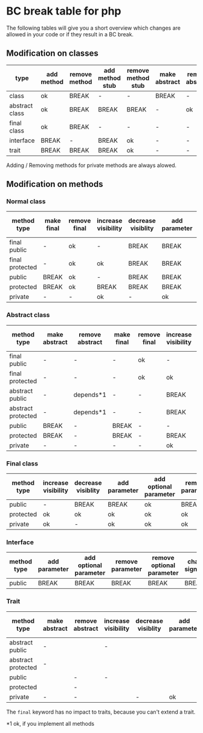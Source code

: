 # BC break table for php
 
The following tables will give you a short overview which changes are allowed in your code or if they result in a BC break.
 
## Modification on classes
 
| type           | add method | remove method  | add method stub | remove method stub | make abstract | remove abstract | make final | remove final | add interface | remove interface |
|----------------|------------|----------------|-----------------|--------------------|---------------|-----------------|------------|--------------|---------------|------------------|
| class          | ok         | BREAK          | -               | -                  | BREAK         | -               | BREAK      | ok           | ok            | ok               |
| abstract class | ok         | BREAK          | BREAK           | BREAK              | -             | ok              | -          | -            | depends*1     | ok               |
| final class    | ok         | BREAK          | -               | -                  | -             | -               | -          | ok           | ok            | ok               |
| interface      | BREAK      | -              | BREAK           | ok                 | -             | -               | -          | -            | BREAK         | ok               |
| trait          | BREAK      | BREAK          | BREAK           | ok                 | -             | -               | -          | -            | -             | -                |
 
Adding / Removing methods for private methods are always alowed.
 
## Modification on methods
 
### Normal class
 
| method type     | make final | remove final | increase visibility | decrease visiblity | add parameter | add optional parameter | remove parameter | remove optional parameter | change signature |
|-----------------|------------|--------------|---------------------|--------------------|---------------|------------------------|------------------|---------------------------|------------------|
| final public    | -          | ok           | -                   | BREAK              | BREAK         | ok                     | BREAK            | BREAK                     | BREAK            |
| final protected | -          | ok           | ok                  | BREAK              | BREAK         | ok                     | BREAK            | BREAK                     | BREAK            |
| public          | BREAK      | ok           | -                   | BREAK              | BREAK         | BREAK                  | BREAK            | BREAK                     | BREAK            |
| protected       | BREAK      | ok           | BREAK               | BREAK              | BREAK         | BREAK                  | BREAK            | BREAK                     | BREAK            |
| private         | -          | -            | ok                  | -                  | ok            | ok                     | ok               | ok                        | ok               |
 
### Abstract class
 
| method type        | make abstract | remove abstract | make final | remove final | increase visibility | decrease visiblity | add parameter | add optional parameter | remove parameter | remove optional parameter | change signature |
|--------------------|---------------|-----------------|------------|--------------|---------------------|--------------------|---------------|------------------------|------------------|---------------------------|------------------|
| final public       | -             | -               | -          | ok           | -                   | BREAK              | BREAK         | ok                     | BREAK            | BREAK                     | BREAK            |
| final protected    | -             | -               | -          | ok           | ok                  | BREAK              | BREAK         | ok                     | BREAK            | BREAK                     | BREAK            |
| abstract public    | -             | depends*1       | -          | -            | BREAK               | BREAK              | BREAK         | ok                     | BREAK            | BREAK                     | BREAK            |
| abstract protected | -             | depends*1       | -          | -            | BREAK               | BREAK              | BREAK         | ok                     | BREAK            | BREAK                     | BREAK            |
| public             | BREAK         | -               | BREAK      | -            | -                   | BREAK              | BREAK         | BREAK                  | BREAK            | BREAK                     | BREAK            |
| protected          | BREAK         | -               | BREAK      | -            | BREAK               | BREAK              | BREAK         | BREAK                  | BREAK            | BREAK                     | BREAK            |
| private            | -             | -               | -          | -            | ok                  | -                  | ok            | ok                     | ok               | ok                        | ok               |
 
### Final class
 
| method type | increase visibility | decrease visiblity | add parameter | add optional parameter | remove parameter | remove optional parameter | change signature |
|-------------|---------------------|--------------------|---------------|------------------------|------------------|---------------------------|------------------|
| public      | -                   | BREAK              | BREAK         | ok                     | BREAK            | BREAK                     | BREAK            |
| protected   | ok                  | ok                 | ok            | ok                     | ok               | ok                        | ok               |
| private     | ok                  | -                  | ok            | ok                     | ok               | ok                        | ok               |
 
### Interface
 
| method type | add parameter | add optional parameter | remove parameter | remove optional parameter | change signature |
|-------------|---------------|------------------------|------------------|---------------------------|------------------|
| public      | BREAK         | BREAK                  | BREAK            | BREAK                     | BREAK            |
 
 
### Trait
 
| method type        | make abstract | remove abstract | increase visibility | decrease visiblity | add parameter | add optional parameter | remove parameter | remove optional parameter | change signature |
|--------------------|---------------|-----------------|---------------------|--------------------|---------------|------------------------|------------------|---------------------------|------------------|
| abstract public    | -             |                 | -                   |                    |               |                        |                  |                           |                  |
| abstract protected | -             |                 |                     |                    |               |                        |                  |                           |                  |
| public             |               | -               | -                   |                    |               |                        |                  |                           |                  |
| protected          |               | -               |                     |                    |               |                        |                  |                           |                  |
| private            | -             | -               |                     | -                  | ok            | ok                     | ok               | ok                        | ok               |
 
The `final` keyword has no impact to traits, because you can't extend a trait.
 
*1 ok, if you implement all methods
 
